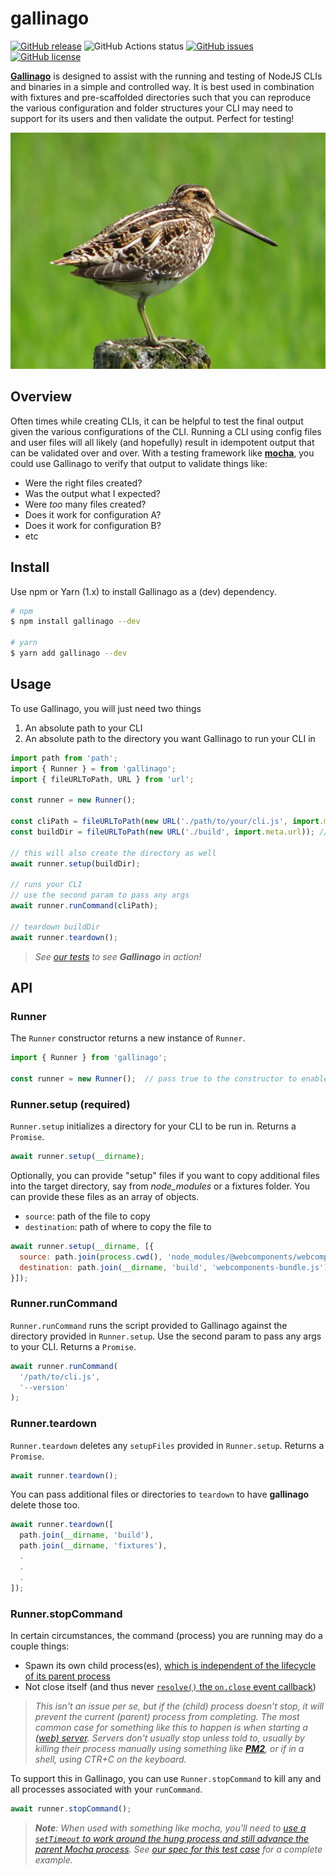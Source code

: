 # gallinago
[![GitHub release](https://img.shields.io/github/tag/thescientist13/gallinago.svg)](https://github.com/thescientist13/gallinago/tags)
![GitHub Actions status](https://github.com/thescientist13/gallinago/workflows/Master%20Integration/badge.svg)
[![GitHub issues](https://img.shields.io/github/issues-pr-raw/thescientist13/gallinago.svg)](https://github.com/thescientist13/gallinago/issues)
[![GitHub license](https://img.shields.io/badge/license-MIT-blue.svg)](https://raw.githubusercontent.com/thescientist13/gallinago/master/LICENSE.md)

[**Gallinago**](https://en.wikipedia.org/wiki/Snipe) is designed to assist with the running and testing of NodeJS CLIs and binaries in a simple and controlled way.  It is best used in combination with fixtures and pre-scaffolded directories such that you can reproduce the various configuration and folder structures your CLI may need to support for its users and then validate the output.  Perfect for testing!

![gallinago](./.github/assets/gallinago.jpg)

## Overview
Often times while creating CLIs, it can be helpful to test the final output given the various configurations of the CLI.  Running a CLI using config files and user files will all likely (and hopefully) result in idempotent output that can be validated over and over.  With a testing framework like [**mocha**](https://mochajs.org/), you could use Gallinago to verify that output to validate things like:
- Were the right files created?
- Was the output what I expected?
- Were _too_ many files created?
- Does it work for configuration A?
- Does it work for configuration B?
- etc


## Install
Use npm or Yarn (1.x) to install Gallinago as a (dev) dependency.
```sh
# npm
$ npm install gallinago --dev

# yarn
$ yarn add gallinago --dev
```


## Usage
To use Gallinago, you will just need two things
1. An absolute path to your CLI
1. An absolute path to the directory you want Gallinago to run your CLI in

```js
import path from 'path';
import { Runner } = from 'gallinago';
import { fileURLToPath, URL } from 'url';

const runner = new Runner();

const cliPath = fileURLToPath(new URL('./path/to/your/cli.js', import.meta.url)); // required
const buildDir = fileURLToPath(new URL('./build', import.meta.url)); // required

// this will also create the directory as well
await runner.setup(buildDir);

// runs your CLI
// use the second param to pass any args
await runner.runCommand(cliPath);

// teardown buildDir
await runner.teardown();
```

> _See [our tests](https://github.com/thescientist13/gallinago/blob/master/test/cases/runner-cli/runner.cli.spec.js) to see **Gallinago** in action!_

## API

### Runner
The `Runner` constructor returns a new instance of `Runner`.

```js
import { Runner } from 'gallinago';

const runner = new Runner();  // pass true to the constructor to enable stdout
```

### Runner.setup (required)
`Runner.setup` initializes a directory for your CLI to be run in.  Returns a `Promise`.

```js
await runner.setup(__dirname);
```

Optionally, you can provide "setup" files if you want to copy additional files into the target directory, say from _node_modules_ or a fixtures folder.  You can provide these files as an array of objects.

* `source`: path of the file to copy
* `destination`: path of where to copy the file to

```js
await runner.setup(__dirname, [{
  source: path.join(process.cwd(), 'node_modules/@webcomponents/webcomponentsjs/webcomponents-bundle.js'),
  destination: path.join(__dirname, 'build', 'webcomponents-bundle.js')
}]);
```

### Runner.runCommand
`Runner.runCommand` runs the script provided to Gallinago against the directory provided in `Runner.setup`.  Use the second param to pass any args to your CLI.  Returns a `Promise`.

```js
await runner.runCommand(
  '/path/to/cli.js',
  '--version'
);
```

### Runner.teardown
`Runner.teardown` deletes any `setupFiles` provided in `Runner.setup`.  Returns a `Promise`.

```js
await runner.teardown();
```

You can pass additional files or directories to `teardown` to have **gallinago** delete those too.
```js
await runner.teardown([
  path.join(__dirname, 'build'),
  path.join(__dirname, 'fixtures'),
  .
  .
  .
]);
```

### Runner.stopCommand
In certain circumstances, the command (process) you are running may do a couple things:
- Spawn its own child process(es), [which is independent of the lifecycle of its parent process](https://azimi.me/2014/12/31/kill-child_process-node-js.html)
- Not close itself (and thus never [`resolve()` the `on.close` event callback](https://github.com/thescientist13/gallinago/blob/0.3.0/src/lib/runner.js#L67))

> _This isn't an issue per se, but if the (child) process doesn't stop, it will prevent the current (parent) process from completing.  The most common case for something like this to happen is when starting a [(web) server](https://koajs.com/).  Servers don't usually stop unless told to, usually by killing their process manually using something like [**PM2**](https://pm2.keymetrics.io/), or if in a shell, using CTR+C on the keyboard._

To support this in Gallinago, you can use `Runner.stopCommand` to kill any and all processes associated with your `runCommand`.


```js
await runner.stopCommand();
```

> _**Note**: When used with something like mocha, you'll need to [use a `setTimeout` to work around the hung process and still advance the parent Mocha process](https://stackoverflow.com/a/24862303/417806).  See [our spec for this test case](https://github.com/thescientist13/gallinago/blob/master/test/cases/runner-cli-stop/runner.cli-stop.spec.js) for a complete example._